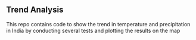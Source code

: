## Trend Analysis
This repo contains code to show the trend in temperature and precipitation in India by conducting several tests and plotting the results on the map
